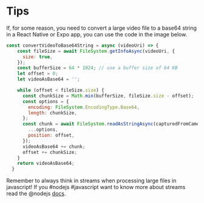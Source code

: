 # Tips

If, for some reason, you need to convert a large video file to a base64 string in a React Native or Expo app, you can use the code in the image below.

```javascript
const convertVideoToBase64String = async (videoUri) => {
    const fileSize = await FileSystem.getInfoAsync(videoUri, {
      size: true,
    });
    const bufferSize = 64 * 1024; // use a buffer size of 64 KB
    let offset = 0;
    let videoAsBase64 = '';

    while (offset < fileSize.size) {
      const chunkSize = Math.min(bufferSize, fileSize.size - offset);
      const options = {
        encoding: FileSystem.EncodingType.Base64,
        length: chunkSize,
      };
      const chunk = await FileSystem.readAsStringAsync(capturedFromCamera.uri, {
        ...options,
        position: offset,
      });
      videoAsBase64 += chunk;
      offset += chunkSize;
    }
    return videoAsBase64;
  }
```

Remember to always think in streams when processing large files in javascript! If you #nodejs #javascript want to know more about streams read the @nodejs [docs](https://nodejs.org/dist/latest-v18.x/docs/api/stream.html).